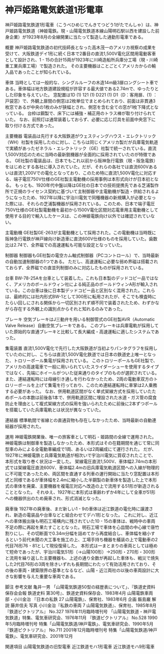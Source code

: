 # 神戸姫路電気鉄道1形電車

神戸姫路電気鉄道1形電車（こうべひめじでんきてつどう1がたでんしゃ）は、神戸姫路電気鉄道（神姫電鉄。現・山陽電気鉄道本線山陽明石駅以西を建設した前身企業）が1923年8月の全線開業に当たって製造した通勤形電車である。

概要
神戸姫路電気鉄道の初代技師長となった高木茂一のアメリカ視察の成果を受けて、大阪鉄道デイ1形に続く日本で2番目の直流1,500V電化区間用電動客車として設計され、1 - 15の合計15両が1923年に川崎造船所兵庫分工場（現・川崎重工業兵庫工場）で製造された。
その主要機器はことごとくアメリカからの輸入品であったことが知られている。

車体
当時としては一般的な、シングルルーフの木造14m級3扉ロングシート車である。車体幅は地方鉄道建設規程が許容する最大値である2.74mで、ゆったりとした印象を与えていた。
窓配置は1D (1) 121 (1) D221 (1) D1（D：客用扉、(1) ：戸袋窓）で、外観上扉間の側窓は2枚単位でまとめられており、前面は非貫通3枚窓であるが中央の1枚のみが狭幅とされ、側窓を含む全ての窓が1枚下降式となっている。
台枠は鋼製で、床下には補強・補正用のトラス棒が取り付けられていた。
なお、前照灯は通常装着しておらず、必要に応じ灯具を前面中央窓下に取り付ける方式であった。

主要機器
電装品は先行する大阪鉄道がウェスティングハウス・エレクトリック（WH）社製を採用したのに対し、こちらは同じくアメリカ製だが兵庫電気軌道で実績があったゼネラル・エレクトリック（GE）社製で統一されている。直流1,500V対応のために当時の最新鋭機器が全面的に採用されていたのが特徴である。
GE社製の電装品は、日本でもこれ以前から阪神急行電鉄（現・阪急電鉄）をはじめとする各社に導入されていた。だが、それらの各社では直流600Vあるいは直流1,200Vでの電化となっており、このため特に直流1,500V電化に対応する、端子電圧750V仕様のGE社製主電動機の採用事例は本形式向けが日本初となる。
もっとも、1920年代中盤以降はGE社の日本での技術提携先である芝浦製作所で正規のライセンス契約に基づいて主制御器や主電動機が製造・供給されるようになったため、1927年以降に宇治川電気で同種機器の新規購入が必要となった際には、それらの芝浦製機器が採用されている。このため、日本で端子電圧750V仕様のGE社製電動機を最初から1500V電化区間対応電車用主電動機として使用する目的で輸入したケースは、この神姫電鉄向け以外では確認されていない。

主電動機
GE社製GE-263が主電動機として採用された。この電動機は当時既に阪神急行電鉄が神戸線向け新造車に直流600V仕様のものを採用していた。歯数比は2.74で、全界磁での高速運転も可能な設定となっていた。

制御器
制御器もGE社製の電空カム軸式制御器（PCコントロール）で、当時最新の自動加速制御器の1つである。
ただし、高速運転に必要な弱め界磁は搭載されておらず、全界磁での直並列制御のみに対応したものが採用されている。

台車
BW-78-25Aを台車として装着した。これも日本製のデッドコピー品ではなく、アメリカのボールドウィン社による純正品のボールドウィンA形が輸入されている。この台車は後に日本製デッドコピー品と区別なく混用された。これらは、最終的には社内形式BW-1として300形に転用されたが、そこでも検査時にたらい回しにされる関係から一切区別されず順不同で装着されたため、わずかながら存在する外観上の識別点からそれと知れるのみであった。

ブレーキ
空気ブレーキはJ三動弁を用いる制御管式のGE社製AVR（Automatic Valve Release）自動空気ブレーキである。
このブレーキは兵庫電軌が採用していた原始的な直通ブレーキと比較して長大編成・高速運転に適したシステムであった。

集電装置
直流1,500V電化で先行した大阪鉄道が当初よりパンタグラフを採用していたのに対し、こちらは直流1,500V電化鉄道では日本の鉄道史上唯一となった、トロリーポール集電が採用されている。
このトロリーポールもGE社製で、アメリカの高速電車で一般に用いられていたスライダーシューを使用するタイプではなく、先端にホイールがついた従来通りのタイプのものが選択されている。また、連結運転時には母線引き通しを行わなかったため、2両の電動車双方のトロリーポールを上げて集電を行っており、このため連結運転時に車掌は2人乗務する必要があった。
なお、併用軌道区間がなく単式架線方式を採用していたためポールの本数は前後各1本で、併用軌道区間に埋設された水道・ガス管の腐食防止を理由として複式架線方式の採用を強いられたために前後に2本ずつポールを搭載していた兵庫電軌とは状況が異なっていた。

連結器
標準軌間で省線との直通貨物も存在しなかったため、当時最新の自動連結器が採用された。

運用
神姫電鉄開業後、唯一の旅客車として明石 - 姫路間の全線で運用された。神姫電鉄は制御車を製造しなかったため、本形式はその在籍期間を通じて常に同型車のみによる全電動車編成で1両、あるいは2両編成にて運行された。
だが、1927年に神姫電鉄と兵庫電気軌道が相次いで宇治川電気に買収されたことで、本形式を取り巻く状況は一変した。
架線電圧直流1,500V、車体幅2.74mの本形式では架線電圧直流600V、車体幅2.4mの旧兵庫電気軌道区間への入線が物理的に不可能であったため、両区間を直通する列車の運行開始に当たり窓配置は本形式と同様であるが車体幅を2.4mに縮小した半鋼製の新車体を製造した上で本形式の車体を廃棄、主要機器を複電圧対応へ改造の上で流用する51形が新造されることとなった。
それゆえ、1927年に本形式は車齢わずか4年にして全車が51形への機器供出のため廃車され、形式消滅となった。

廃車後
1927年の廃車後、まだ新しい1 - 9の車体は近江鉄道の電化時に譲渡され、新造の電装品や台車などと組合わせてデハ1形となった。
これに対し、近江への車体搬出後も明石工場構内に残されていた10 - 15の車体は、戦時中の車両不足の際に再起を果たすこととなった。明石工場で車体を心皿間の中心線で唐竹割りにし、その切断面で0.34m分幅を詰めてから再度結合し、車体幅を縮小するという前代未聞の大工事を施工の上、工場手持ち機器を艤装の上で電動車の2代目76形76 - 81として現役復帰した。
本形式は一まとまりの車両としては極めて短命であったが、宇治川電気51形（→山陽100形）→250形・270形・300形と流用を繰り返した主要機器も、上述の通り全数が再起した車体も、戦災で焼失した2代目76形の3両を除きいずれも長期間にわたって有効活用されており、その後の車両・建築限界の基準となるなど、山陽・近江両社の以後の車両設計に大きな影響を与えた重要な車両である。

脚注
参考文献
亀井一男 「山陽電気鉄道50型の経歴表について」、『鉄道史資料保存会会報 鉄道史料 第30号』、鉄道史資料保存会、1983年4月
山陽電鉄車両部・小川金治 『日本の私鉄 27 山陽電鉄』、保育社、1983年6月
企画 飯島巌 解説 藤井信夫 写真 小川金治『私鉄の車両 7 山陽電気鉄道』、保育社、1985年8月
『鉄道ピクトリアル』 No.327 1976年11月臨時増刊号 「山陽電気鉄道・神戸電気鉄道」特集、電気車研究会、1976年11月
『鉄道ピクトリアル』 No.528 1990年5月臨時増刊号 特集「山陽電気鉄道/神戸電鉄」、電気車研究会、1990年5月
『鉄道ピクトリアル』 No.711 2001年12月臨時増刊号 特集「山陽電気鉄道/神戸電鉄」、電気車研究会、2001年12月

関連項目
山陽電気鉄道の旧型電車
近江鉄道モハ1形電車
近江鉄道モハ9形電車